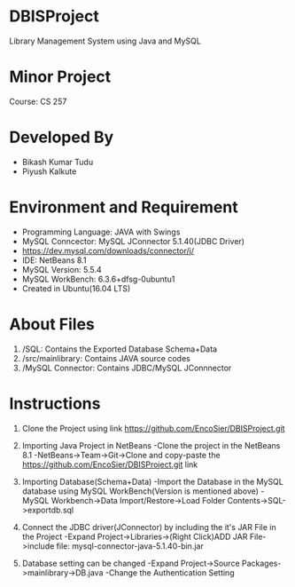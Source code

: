 # DBISProject
Library Management System using Java and MySQL

# Minor Project
Course: CS 257

# Developed By
- Bikash Kumar Tudu
- Piyush Kalkute

# Environment and Requirement
- Programming Language: JAVA with  Swings
- MySQL Conncector: MySQL JConnector 5.1.40(JDBC Driver)
- https://dev.mysql.com/downloads/connector/j/
- IDE: NetBeans 8.1
- MySQL Version: 5.5.4
- MySQL WorkBench: 6.3.6+dfsg-0ubuntu1
- Created in Ubuntu(16.04 LTS)

# About Files
1)  /SQL: Contains the Exported Database Schema+Data
2) /src/mainlibrary: Contains JAVA source codes
3) /MySQL Connector: Contains JDBC/MySQL JConnnector

# Instructions
1) Clone the Project using link https://github.com/EncoSier/DBISProject.git

2) Importing Java Project in NetBeans
    -Clone the project in the NetBeans 8.1
    -NetBeans->Team->Git->Clone and copy-paste the https://github.com/EncoSier/DBISProject.git link

3) Importing Database(Schema+Data)
    -Import the Database in the MySQL database using MySQL WorkBench(Version is mentioned above)
    -MySQL Workbench->Data Import/Restore->Load Folder Contents->SQL->exportdb.sql

4) Connect the JDBC driver(JConnector) by including the it's JAR File in the Project
    -Expand Project->Libraries->(Right Click)ADD JAR File->include file: mysql-connector-java-5.1.40-bin.jar

5) Database setting can be changed
    -Expand Project->Source Packages->mainlibrary->DB.java
    -Change the Authentication Setting

